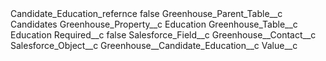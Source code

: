 <?xml version="1.0" encoding="UTF-8"?>
<CustomMetadata xmlns="http://soap.sforce.com/2006/04/metadata" xmlns:xsi="http://www.w3.org/2001/XMLSchema-instance" xmlns:xsd="http://www.w3.org/2001/XMLSchema">
    <label>Candidate_Education_refernce</label>
    <protected>false</protected>
    <values>
        <field>Greenhouse_Parent_Table__c</field>
        <value xsi:type="xsd:string">Candidates</value>
    </values>
    <values>
        <field>Greenhouse_Property__c</field>
        <value xsi:type="xsd:string">Education</value>
    </values>
    <values>
        <field>Greenhouse_Table__c</field>
        <value xsi:type="xsd:string">Education</value>
    </values>
    <values>
        <field>Required__c</field>
        <value xsi:type="xsd:boolean">false</value>
    </values>
    <values>
        <field>Salesforce_Field__c</field>
        <value xsi:type="xsd:string">Greenhouse__Contact__c</value>
    </values>
    <values>
        <field>Salesforce_Object__c</field>
        <value xsi:type="xsd:string">Greenhouse__Candidate_Education__c</value>
    </values>
    <values>
        <field>Value__c</field>
        <value xsi:nil="true"/>
    </values>
</CustomMetadata>
